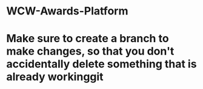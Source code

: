 # WCW-Awards-Platform
# Make sure to create a branch to make changes, so that you don't accidentally delete something that is already workinggit 
